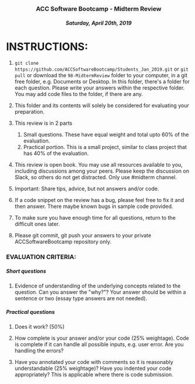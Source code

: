 <center>

### ACC Software Bootcamp - Midterm Review

##### Saturday, April 20th, 2019

</center>

# INSTRUCTIONS:

1. `git clone https://github.com/ACCSoftwareBootcamp/Students_Jan_2019.git` or `git pull` or download the `98-MidtermReview` folder to your computer, in a git free folder, e.g. Documents or Desktop.  In this folder, there's a folder for each question.  Please write your answers within the respective folder.  You may add code files to the folder, if there are any.

1. This folder and its contents will solely be considered for evaluating your preparation.

1. This review is in 2 parts

    1. Small questions.  These have equal weight and total upto 60% of the evaluation.
    2. Practical portion.  This is a small project, similar to class project that has 40% of the evaluation.

1. This review is open book.  You may use all resources available to you, including discussions among your peers.  Please keep the discussion on Slack, so others do not get distracted.  Only use #midterm channel.  

1. Important: Share tips, advice, but not answers and/or code.

1. If a code snippet on the review has a bug, please feel free to fix it and then answer.  There maybe known bugs in sample code provided.

1. To make sure you have enough time for all questions, return to the difficult ones later.

1. Please git commit, git push your answers to your private ACCSoftwareBootcamp repository only.

### EVALUATION CRITERIA:

##### Short questions

1. Evidence of understanding of the underlying concepts related to the question.  Can you answer the "why?"?  Your answer should be within a sentence or two (essay type answers are not needed).

##### Practical questions

1. Does it work?  (50%)

1. How complete is your answer and/or your code (25% weightage).  Code is complete if it can handle all possible inputs, e.g. user error. Are you handling the errors?

1. Have you annotated your code with comments so it is reasonably understandable (25% weightage)?  Have you indented your code appropriately?  This is applicable where there is code submission.
